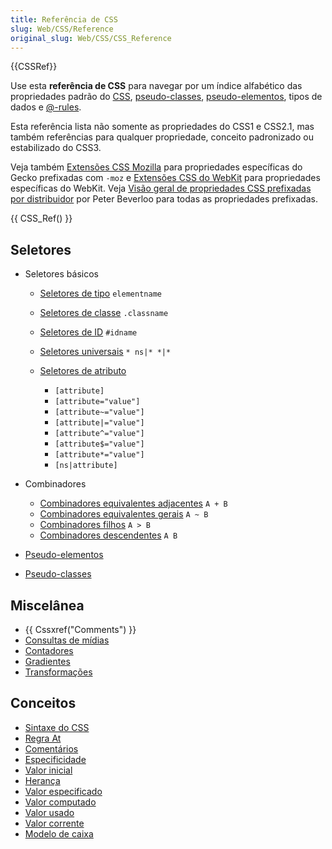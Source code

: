 ```yaml
---
title: Referência de CSS
slug: Web/CSS/Reference
original_slug: Web/CSS/CSS_Reference
---
```


{{CSSRef}}

Use esta **referência de CSS** para navegar por um índice alfabético das propriedades padrão do [CSS](/en/CSS), [pseudo-classes](/en/CSS/Pseudo-classes), [pseudo-elementos](/en/CSS/Pseudo-elements), tipos de dados e [@-rules](/en/CSS/At-rule).

Esta referência lista não somente as propriedades do CSS1 e CSS2.1, mas também referências para qualquer propriedade, conceito padronizado ou estabilizado do CSS3.

Veja também [Extensões CSS Mozilla](/en/CSS/CSS_Reference/Mozilla_Extensions) para propriedades específicas do Gecko prefixadas com `-moz` e [Extensões CSS do WebKit](/en/CSS/CSS_Reference/Webkit_Extensions) para propriedades específicas do WebKit. Veja [Visão geral de propriedades CSS prefixadas por distribuidor](http://peter.sh/experiments/vendor-prefixed-css-property-overview/) por Peter Beverloo para todas as propriedades prefixadas.

{{ CSS_Ref() }}

## Seletores

- Seletores básicos

  - [Seletores de tipo](/en/CSS/Type_selectors) `elementname`
  - [Seletores de classe](/En/CSS/Class_selectors) `.classname`
  - [Seletores de ID](/En/CSS/ID_selectors) `#idname`
  - [Seletores universais](/en/CSS/Universal_selectors) `* ns|* *|*`
  - [Seletores de atributo](/en/CSS/Attribute_selectors)

    - `[attribute]`
    - `[attribute="value"]`
    - `[attribute~="value"]`
    - `[attribute|="value"]`
    - `[attribute^="value"]`
    - `[attribute$="value"]`
    - `[attribute*="value"]`
    - `[ns|attribute]`

- Combinadores

  - [Combinadores equivalentes adjacentes](/en/CSS/Adjacent_sibling_selectors) `A + B`
  - [Combinadores equivalentes gerais](/En/CSS/General_sibling_selectors) `A ~ B`
  - [Combinadores filhos](/en/CSS/Child_selectors) `A > B`
  - [Combinadores descendentes](/en/CSS/Descendant_selectors) `A B`

- [Pseudo-elementos](/en/CSS/Pseudo-elements)
- [Pseudo-classes](/en/CSS/Pseudo-classes)

## Miscelânea

- {{ Cssxref("Comments") }}
- [Consultas de mídias](/en/CSS/Media_queries)
- [Contadores](/en/CSS_Counters)
- [Gradientes](/en/CSS/Using_CSS_gradients)
- [Transformações](/En/CSS/Using_CSS_transforms)

## Conceitos

- [Sintaxe do CSS](/en/CSS/Syntax)
- [Regra At](/en/CSS/At-rule)
- [Comentários](/en/CSS/Comments)
- [Especificidade](/en/CSS/Specificity)
- [Valor inicial](/en/CSS/initial_value)
- [Herança](/en/CSS/inheritance)
- [Valor especificado](/en/CSS/specified_value)
- [Valor computado](/en/CSS/computed_value)
- [Valor usado](/en/CSS/used_value)
- [Valor corrente](/en/CSS/actual_value)
- [Modelo de caixa](/en/CSS/box_model)
